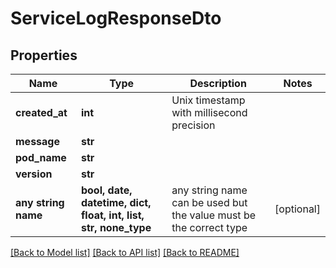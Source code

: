 # ServiceLogResponseDto


## Properties
Name | Type | Description | Notes
------------ | ------------- | ------------- | -------------
**created_at** | **int** | Unix timestamp with millisecond precision | 
**message** | **str** |  | 
**pod_name** | **str** |  | 
**version** | **str** |  | 
**any string name** | **bool, date, datetime, dict, float, int, list, str, none_type** | any string name can be used but the value must be the correct type | [optional]

[[Back to Model list]](../README.md#documentation-for-models) [[Back to API list]](../README.md#documentation-for-api-endpoints) [[Back to README]](../README.md)


